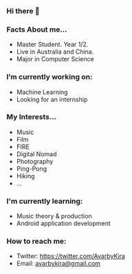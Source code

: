 ### Hi there 👋

### Facts About me...

- Master Student. Year 1/2.
- Live in Australia and China.
- Major in Computer Science

### I’m currently working on:

- Machine Learning
- Looking for an internship

### My Interests...

- Music
- Film 
- FIRE
- Digital Nomad
- Photography
- Ping-Pong
- Hiking
- ...

### I'm currently learning:

- Music theory & production
- Android application development

### How to reach me:

- Twitter: https://twitter.com/AvarbyKira
- Email: avarbykira@gmail.com


<!--
**avarbykira/avarbykira** is a ✨ _special_ ✨ repository because its `README.md` (this file) appears on your GitHub profile.

Here are some ideas to get you started:

- 🔭 I’m currently working on ...
- 🌱 I’m currently learning ...
- 👯 I’m looking to collaborate on ...
- 🤔 I’m looking for help with ...
- 💬 Ask me about ...
- 📫 How to reach me: ...
- 😄 Pronouns: ...
- ⚡ Fun fact: ...
-->
